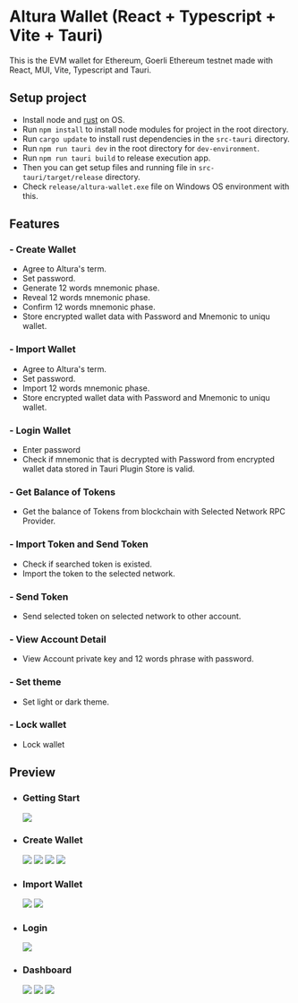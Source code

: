 # Altura Wallet (React + Typescript + Vite + Tauri)

This is the EVM wallet for Ethereum, Goerli Ethereum testnet made with React, MUI, Vite, Typescript and Tauri.

## Setup project

- Install node and [rust](https://tauri.app/v1/guides/getting-started/prerequisites) on OS.
- Run `npm install` to install node modules for project in the root directory.
- Run `cargo update` to install rust dependencies in the `src-tauri` directory.
- Run `npm run tauri dev` in the root directory for `dev-environment`.
- Run `npm run tauri build` to release execution app.
- Then you can get setup files and running file in `src-tauri/target/release` directory.
- Check `release/altura-wallet.exe` file on Windows OS environment with this.

## Features

### - Create Wallet

- Agree to Altura's term.
- Set password.
- Generate 12 words mnemonic phase.
- Reveal 12 words mnemonic phase.
- Confirm 12 words mnemonic phase.
- Store encrypted wallet data with Password and Mnemonic to uniqu wallet.

### - Import Wallet
 
- Agree to Altura's term.
- Set password.
- Import 12 words mnemonic phase.
- Store encrypted wallet data with Password and Mnemonic to uniqu wallet.

### - Login Wallet

- Enter password
- Check if mnemonic that is decrypted with Password from encrypted wallet data stored in Tauri Plugin Store is valid.

### - Get Balance of Tokens

- Get the balance of Tokens from blockchain with Selected Network RPC Provider.

### - Import Token and Send Token

- Check if searched token is existed.
- Import the token to the selected network.

### - Send Token

- Send selected token on selected network to other account.

### - View Account Detail

- View Account private key and 12 words phrase with password.

### - Set theme

- Set light or dark theme.

### - Lock wallet

- Lock wallet

## Preview

- ### Getting Start
  ![](./previews/gettingstart.png?raw=true)
- ### Create Wallet
  ![](./previews/createwallet-setpassword.png?raw=true)
  ![](./previews/createwallet-generatephrase.png?raw=true)
  ![](./previews/createwallet-revealphrase.png?raw=true)
  ![](./previews/createwallet-confirmphrase.png?raw=true)
- ### Import Wallet
  ![](./previews/importwallet-setpassword.png?raw=true)
  ![](./previews/importwallet-importphrase.png?raw=true)
- ### Login
  ![](./previews/login.png?raw=true)
- ### Dashboard
  ![](./previews/dashboard.png?raw=true)
  ![](./previews/sendtoken.png?raw=true)
  ![](./previews/accountdetail.png?raw=true)
